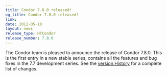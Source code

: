 ```yaml
---
title: Condor 7.8.0 released!
og_title: Condor 7.8.0 released!
link: 
date: 2012-05-10
layout: news
release_type: HTCondor
release_number: 7.8.0
---
```


The Condor team is pleased to announce the release of Condor 7.8.0.  This is the first entry in a new stable series, contains all  the features and bug fixes in the 7.7 development series.  See the <a href="manual/v7.8/9_3Stable_Release.html"> version History</a> for a complete list of changes. 
